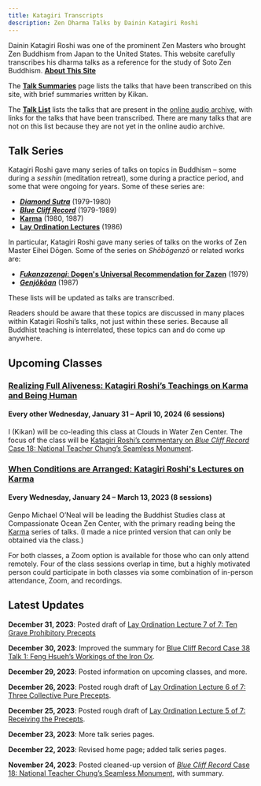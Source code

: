 ```yaml
---
title: Katagiri Transcripts
description: Zen Dharma Talks by Dainin Katagiri Roshi
---
```


Dainin Katagiri Roshi was one of the prominent Zen Masters who brought Zen Buddhism from Japan to the United States. This website carefully transcribes his dharma talks as a reference for the study of Soto Zen Buddhism. [**About This Site**](about)

The [**Talk Summaries**](summaries) page lists the talks that have been transcribed on this site, with brief summaries written by Kikan.

The [**Talk List**](list) lists the talks that are present in the [online audio archive](https://www.mnzencenter.org/audio-archive-project.html), with links for the talks that have been transcribed. There are many talks that are not on this list because they are not yet in the online audio archive.

## Talk Series

Katagiri Roshi gave many series of talks on topics in Buddhism – some during a *sesshin* (meditation retreat), some during a practice period, and some that were ongoing for years. Some of these series are:

- [***Diamond Sutra***](diamond-sutra) (1979-1980)
- [***Blue Cliff Record***](blue-cliff-record) (1979-1989)
- [**Karma**](karma) (1980, 1987)
- [**Lay Ordination Lectures**](lay-ordination) (1986)

In particular, Katagiri Roshi gave many series of talks on the works of Zen Master Eihei Dōgen. Some of the series on *Shōbōgenzō* or related works are: 

- [***Fukanzazengi*: Dogen's Universal Recommendation for Zazen**](fukanzazengi) (1979)
- [***Genjōkōan***](genjokoan) (1987)

These lists will be updated as talks are transcribed.

Readers should be aware that these topics are discussed in many places within Katagiri Roshi’s talks, not just within these series. Because all Buddhist teaching is interrelated, these topics can and do come up anywhere.

## Upcoming Classes

### [Realizing Full Aliveness: Katagiri Roshi’s Teachings on Karma and Being Human](https://cloudsinwater.org/2023/12/28/realizing-full-aliveness-katagiri-roshis-teachings-on-karma-and-being-human-jan-21/)
#### Every other Wednesday, January 31 – April 10, 2024 (6 sessions)

I (Kikan) will be co-leading this class at Clouds in Water Zen Center. The focus of the class will be [Katagiri Roshi’s commentary on *Blue Cliff Record* Case 18: National Teacher Chung’s Seamless Monument](https://katagiritranscripts.net/1981-07-18-Blue-Cliff-Record-Case-18).

### [When Conditions are Arranged: Katagiri Roshi's Lectures on Karma](https://www.oceanzen.org/buddhist-studies)
#### Every Wednesday, January 24 – March 13, 2023 (8 sessions)

Genpo Michael O’Neal will be leading the Buddhist Studies class at Compassionate Ocean Zen Center, with the primary reading being the [Karma](karma) series of talks. (I made a nice printed version that can only be obtained via the class.)

For both classes, a Zoom option is available for those who can only attend remotely. Four of the class sessions overlap in time, but a highly motivated person could participate in both classes via some combination of in-person attendance, Zoom, and recordings. 

## Latest Updates

**December 31, 2023**: Posted draft of [Lay Ordination Lecture 7 of 7: Ten Grave Prohibitory Precepts](1986-05-03-Ten-Grave-Prohibitory-Precepts)

**December 30, 2023**: Improved the summary for [Blue Cliff Record Case 38 Talk 1: Feng Hsueh’s Workings of the Iron Ox](1982-12-22-Blue-Cliff-Record-Case-38-Talk-1).

**December 29, 2023**: Posted information on upcoming classes, and more.

**December 26, 2023**: Posted rough draft of [Lay Ordination Lecture 6 of 7: Three Collective Pure Precepts](1986-04-26-Three-Collective-Pure-Precepts).

**December 25, 2023**: Posted rough draft of [Lay Ordination Lecture 5 of 7: Receiving the Precepts](1986-04-12-Receiving-the-Precepts).

**December 23, 2023**: More talk series pages. 

**December 22, 2023**: Revised home page; added talk series pages. 

**November 24, 2023**: Posted cleaned-up version of [*Blue Cliff Record* Case 18: National Teacher Chung’s Seamless Monument](1981-07-18-Blue-Cliff-Record-Case-18), with summary. 

